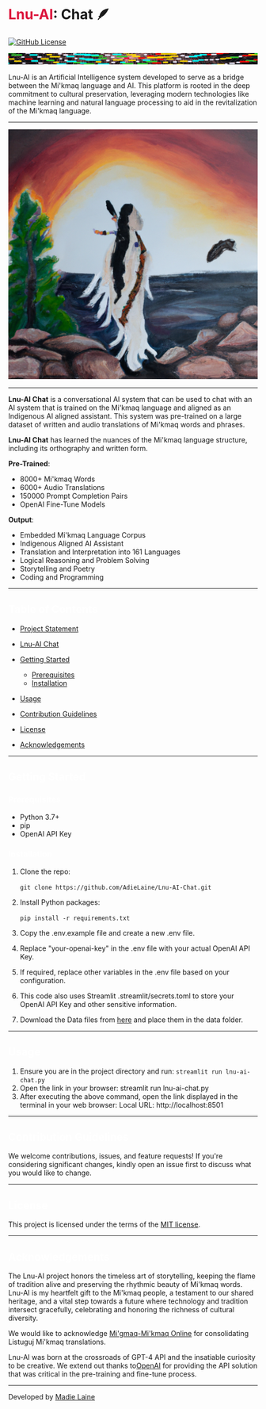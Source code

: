 # <span style="color: Crimson;">Lnu-AI</span>: Chat 🪶

[![GitHub License](https://img.shields.io/github/license/AdieLaine/lnu-ai-storyteller)](https://github.com/AdieLaine/lnu-ai-storyteller/blob/main/LICENSE)
<p align="center">
  <img src="./images/word-lines.png"/>
</p>
Lnu-AI is an Artificial Intelligence system developed to serve as a bridge between the Mi'kmaq language and AI. This platform is rooted in the deep commitment to cultural preservation, leveraging modern technologies like machine learning and natural language processing to aid in the revitalization of the Mi'kmaq language.

---

<p align="center">
  <img src="./images/chatside.png" width = none/>
</p>

---

**Lnu-AI Chat** is a conversational AI system that can be used to chat with an AI system that is trained on the Mi'kmaq language and aligned as an Indigenous AI aligned assistant. This system was pre-trained on a large dataset of written and audio translations of Mi'kmaq words and phrases.

**Lnu-AI Chat** has learned the nuances of the Mi'kmaq language structure, including its orthography and written form.


**Pre-Trained**:
- 8000+ Mi'kmaq Words
- 6000+ Audio Translations
- 150000 Prompt Completion Pairs
- OpenAI Fine-Tune Models



**Output**:
- Embedded Mi'kmaq Language Corpus
- Indigenous Aligned AI Assistant
- Translation and Interpretation into 161 Languages
- Logical Reasoning and Problem Solving
- Storytelling and Poetry
- Coding and Programming

---

## <span style="color: white;">Table of Contents</span>
- [Project Statement](docs/projectstatement.md)

- [Lnu-AI Chat](docs/chat.md)

- [Getting Started](#getting-started)
  - [Prerequisites](#prerequisites)
  - [Installation](#installation)

- [Usage](#usage)
- [Contribution Guidelines](#contribution-guidelines)
- [License](#license)
- [Acknowledgements](#acknowledgements)

---
## <span style="color: white;">Getting Started</span>
### <span style="color: white;">Prerequisites</span>
- Python 3.7+
- pip
- OpenAI API Key

### <span style="color: white;">Installation</span>
1. Clone the repo:

   `git clone https://github.com/AdieLaine/Lnu-AI-Chat.git`

2. Install Python packages:

   `pip install -r requirements.txt`

3. Copy the .env.example file and create a new .env file.
4. Replace "your-openai-key" in the .env file with your actual OpenAI API Key.
5. If required, replace other variables in the .env file based on your configuration.
6. This code also uses Streamlit .streamlit/secrets.toml to store your OpenAI API Key and other sensitive information.

7. Download the Data files from [here](https://drive.google.com/drive/folders/1XvBdEu7kn9vr7bn3eJOUuLPeEK4x-DY4?usp=drive_link) and place them in the data folder.

---

## <span style="color: white;">Usage</span>
1. Ensure you are in the project directory and run: `streamlit run lnu-ai-chat.py`
2. Open the link in your browser:  streamlit run lnu-ai-chat.py
3. After executing the above command, open the link displayed in the terminal in your web browser: Local URL: http://localhost:8501
---

## <span style="color: white;">Contribution Guidelines</span>

We welcome contributions, issues, and feature requests! If you're considering significant changes, kindly open an issue first to discuss what you would like to change.

---

## <span style="color: white;">License</span>
This project is licensed under the terms of the [MIT license](https://github.com/AdieLaine/Lnu-AI-Chat/blob/main/LICENSE).

---

## <span style="color: white;">Acknowledgements</span>
The Lnu-AI project honors the timeless art of storytelling, keeping the flame of tradition alive and preserving the rhythmic beauty of Mi'kmaq words. Lnu-AI is my heartfelt gift to the Mi'kmaq people, a testament to our shared heritage, and a vital step towards a future where technology and tradition intersect gracefully, celebrating and honoring the richness of cultural diversity.

We would like to acknowledge [Mi'gmaq-Mi'kmaq Online](https://mikmaqonline.org/) for consolidating Listuguj Mi'kmaq translations.

Lnu-AI was born at the crossroads of GPT-4 API and the insatiable curiosity to be creative. We extend out thanks to[OpenAI](https://openai.com/) for providing the API solution that was critical in the pre-training and fine-tune process.

---

Developed by [Madie Laine](https://twitter.com/justmadielaine)